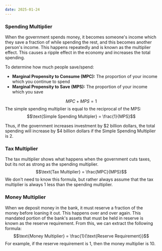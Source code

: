 ```yaml
---
date: 2025-01-24
---
```

### Spending Multiplier
When the government spends money, it becomes someone's income which they save a fraction of while spending the rest, and this becomes another person's income. This happens repeatedly and is known as the multiplier effect. This causes a ripple effect in the economy and increases the total spending.

To determine how much people save/spend:
- **Marginal Propensity to Consume (MPC):** The proportion of your income which you continue to spend 
- **Marginal Propensity to Save (MPS):** The proportion of your income which you save

$$MPC+MPS=1$$
The simple spending multiplier is equal to the reciprocal of the MPS:
$$\text{Simple Spending Multipler} = \frac{1}{MPS}$$

Thus, if the government increases investment by $2 billion dollars, the total spending will increase by $4 billion dollars if the Simple Spending Multiplier is 2.

### Tax Multiplier
The tax multiplier shows what happens when the government cuts taxes, but its not as strong as the spending multiplier.
$$\text{Tax Multiplier} = \frac{MPC}{MPS}$$
We don't need to know this formula, but rather always assume that the tax multiplier is always 1 less than the spending multiplier.

### Money Multiplier
When we deposit money in the bank, it must reserve a fraction of the money before loaning it out. This happens over and over again. This mandated portion of the bank's assets that must be held in reserve is known as the reserve requirement. From this, we can extract the following formula:
$$\text{Money Multiplier} = \frac{1}{\text{Reserve Requirement}}$$
For example, if the reserve requirement is 1, then the money multiplier is 10.

